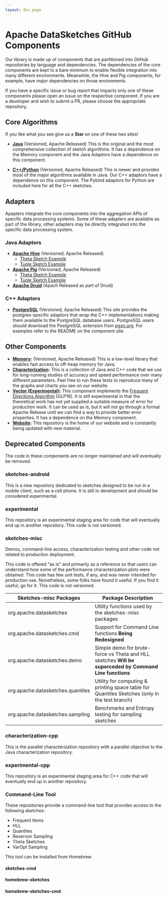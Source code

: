 ```yaml
---
layout: doc_page
---
```

# Apache DataSketches GitHub Components

Our library is made up of components that are partitioned into GitHub repositories by language and dependencies. The dependencies of the core components are kept to a bare minimum to enable flexible integration into many different environments. Meanwhile, the Hive and Pig components, for example, have major dependencies on those envionments. 

If you have a specific issue or bug report that impacts only one of these components please open an issue on the respective component. If you are a developer and wish to submit a PR, please choose the appropriate repository.

## Core Algorithms
If you like what you see give us a **Star** on one of these two sites!

* **[Java](https://https://github.com/apache/incubator-datasketches-java)** (Versioned, Apache Released) This is the original and the most comprehensive collection of sketch algorithms. It has a dependence on the Memory component and the Java Adaptors have a dependence on this component. 

* **[C++/Python](https://github.com/apache/incubator-datasketches-cpp)** (Versioned, Apache Released) This is newer and provides most of the major algorithms available in Java.  Our C++ adaptors have a dependence on this component.  The Pybind adaptors for Python are included here for all the C++ sketches.

## Adapters
Apapters integrate the core components into the aggregation APIs of specific data processing systems. Some of these adapters are available as part of the library, other adapters may be directly integrated into the specific data processing system.

### Java Adaptors
* **[Apache Hive](https://https://github.com/apache/incubator-datasketches-hive)** (Versioned, Apache Released)
    * [Theta Sketch Example]({{site.docs_dir}}/Theta/ThetaHiveUDFs.html)
    * [Tuple Sketch Example]({{site.docs_dir}}/Tuple/TuplePigUDFs.html)
* **[Apache Pig](https://https://github.com/apache/incubator-datasketches-pig)** (Versioned, Apache Released)
    * [Theta Sketch Example]({{site.docs_dir}}/Theta/ThetaPigUDFs.html)
    * [Tuple Sketch Example]({{site.docs_dir}}/Tuple/TuplePigUDFs.html) 
* **[Apache Druid](https://github.com/druid-io/druid/tree/master/extensions-core/datasketches)** (Apach Released as part of Druid)

### C++ Adaptors
* **[PostgreSQL](https://github.com/apache/incubator-datasketches-postgresql)** (Versioned, Apache Released)
This site provides the postgres-specific adaptors that wrap the C++ implementations making
them available to the PostgreSQL database users. PostgreSQL users should download the PostgreSQL extension from [pgxn.org](https://pgxn.org/dist/datasketches/).  For examples refer to the README on the component site.

## Other Components
* **[Memory](https://github.com/apache/incubator-datasketches-memory):** (Versioned, Apache Released) This is a low-level library that enables fast access to off-heap memory for Java.
* **[Characterization](https://github.com/apache/incubator-datasketches-characterization):** This is a collection of Java and C++ code that we use for long-running studies of accuracy and speed performance over many different parameters. Feel free to run these tests to reproduce many of the graphs and charts you see on our website.
* **[Vector (Experimental)](https://github.com/apache/incubator-datasketches-vector):** This component implements the [Frequent Directions Algorithm](https://datasketches.apache.org/docs/Research.html) [GLP16].  It is still experimental in that the theoretical work has not yet supplied a suitable measure of error for production work. It can be used as is, but it will not go through a formal Apache Release until we can find a way to provide better error properties.  It has a dependence on the Memory component.
* **[Website](https://github.com/apache/incubator-datasketches-website):** This repository is the home of our website and is constantly being updated with new material.



## Deprecated Components
The code in these components are no longer maintained and will eventually be removed.

### sketches-android
This is a new repository dedicated to sketches designed to be run in a mobile client, such as a cell phone. 
It is still in development and should be considered experimental.

### experimental
This repository is an experimental staging area for code that will eventually end up in another 
repository. This code is not versioned.


### sketches-misc
Demos, command-line access, characterization testing and other code not related to production 
deployment.

This code is offered "as is" and primarily as a reference so that users can understand how some of 
the performance characterization plots were obtained. This code has few unit tests, if any, 
and was never intended for production use. 
Nonetheless, some folks have found it useful. If you find it useful, go for it. 
This code is not versioned.
    
Sketches-misc Packages             | Package Description
-----------------------------------|---------------------
org.apache.datasketches                 | Utility functions used by the sketches-misc packages
org.apache.datasketches.cmd             | Support for Command Line functions **Being Redesigned**
org.apache.datasketches.demo            | Simple demo for brute-force vs Theta and HLL sketches **Will be superceded by Command Line functions**
org.apache.datasketches.quantiles       | Utility for computing & printing space table for Quantiles Sketches (only in the test branch)
org.apache.datasketches.sampling        | Benchmarks and Entropy testing for sampling sketches

### characterization-cpp
This is the parallel characterization repository with a parallel objective to the Java characterization repository.

### experimental-cpp
This repository is an experimental staging area for C++ code that will eventually end up in another 
repository.

### Command-Line Tool
These repositories provide a command-line tool that provides access to the following sketches:
- Frequent Items
- HLL
- Quantiles
- Reservoir Sampling
- Theta Sketches
- VarOpt Sampling

This tool can be installed from Homebrew.

#### sketches-cmd

#### homebrew-sketches

#### homebrew-sketches-cmd